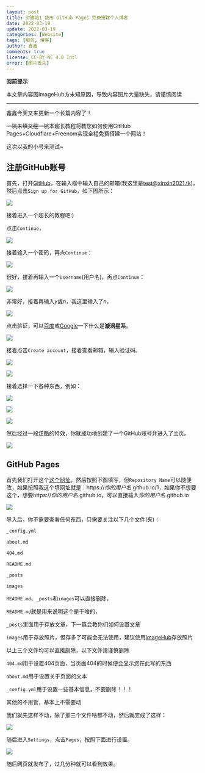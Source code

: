 ```yaml
---
layout: post
title: 穷建站1 使用 GitHub Pages 免费搭建个人博客
date: 2022-03-19
update: 2022-03-19
categories: [Website]
tags: [服务, 博客]
author: 鑫鑫
comments: true
license: CC-BY-NC 4.0 Intl
error: [图片丢失]
---
```


**阅前提示**

本文章内容因ImageHub方未知原因，导致内容图片大量缺失，请谨慎阅读

<!-- more -->

---

鑫鑫今天又来更新一个长篇内容了！

~~一坑未填又挖一坑~~本超长教程将教您如何使用GitHub Pages+Cloudflare+Freenom实现全程免费搭建一个网站！

这次以我的小号来测试~

## 注册GitHub账号

首先，打开[GitHub](https://github.com)，在输入框中输入自己的邮箱(我这里是[test@xinxin2021.tk](mailto:test@xinxin2021.tk))，然后点击`Sign up for GitHub`，如下图所示：

![](https://s1.imagehub.cc/images/2022/03/26/Snipaste_2022-03-26_11-07-32.png)

接着进入一个超长的教程吧:)

点击`Continue`，

![](https://s1.imagehub.cc/images/2022/03/26/Snipaste_2022-03-26_12-32-16.png)

接着输入一个密码，再点`Continue`：

![](https://s1.imagehub.cc/images/2022/03/26/Snipaste_2022-03-26_12-34-06.png)

很好，接着再输入一个`Username`(用户名)，再点`Continue`：

![](https://s1.imagehub.cc/images/2022/03/26/Snipaste_2022-03-26_12-35-43.png)

非常好，接着再输入*y*或*n*，我这里输入了*n*，

![](https://s1.imagehub.cc/images/2022/03/26/Snipaste_2022-03-26_12-39-49.png)

点击验证，可以[百度](https://www.baidu.com)或[Google](https://www.google.com)一下什么是**漩涡星系**。

![](https://s1.imagehub.cc/images/2022/03/26/Snipaste_2022-03-26_12-43-54.png)

接着点击`Create account`，接着查看邮箱，输入验证码。

![](https://s1.imagehub.cc/images/2022/03/26/Snipaste_2022-03-26_12-50-21.png)

![](https://s1.imagehub.cc/images/2022/03/26/Snipaste_2022-03-26_12-55-23.png)

接着选择一下各种东西，例如：

![](https://s1.imagehub.cc/images/2022/03/26/Snipaste_2022-03-26_13-00-42.png)

![](https://s1.imagehub.cc/images/2022/03/26/Snipaste_2022-03-26_13-02-09.png)

![](https://s1.imagehub.cc/images/2022/03/26/Snipaste_2022-03-26_13-03-59.png)

然后经过一段炫酷的特效，你就成功地创建了一个GitHub账号并进入了主页。

![](https://s1.imagehub.cc/images/2022/03/26/Snipaste_2022-03-26_13-05-15.png)

## GitHub Pages

首先我们打开这个[这个网址](https://github.com/new/import)，然后按照下图填写，但`Repository Name`可以随便改，如果按照我这个填网址就是：https://*你的用户名*.github.io/1，如果你不想要这个，想要https://*你的用户名*.github.io，可以直接输入*你的用户名*.github.io

![](https://s1.imagehub.cc/images/2022/03/26/Snipaste_2022-03-26_13-34-37.png)

导入后，你不需要查看任何东西，只需要关注以下几个文件(夹)：

```tex
_config.yml

about.md

404.md

README.md

_posts

images
```

`README.md`、`_posts`和`images`可以直接删除，

`README.md`就是用来说明这个是干啥的，

`_posts`里面用于存放文章，下一篇会教你们如何设置文章

`images`用于存放照片，但存多了可能会无法使用，建议使用[ImageHub](https://www.imagehub.cc)存放照片

以上三个文件均可以直接删除，以下文件请谨慎删除

`404.md`用于设置404页面，当页面404的时候便会显示您在此写的东西

`about.md`用于设置关于页面的文本

`_config.yml`用于设置一些基本信息，不要删除！！！

其他的不用管，基本上不需要动

我们就先这样不动，除了那三个文件啥都不动，然后就变成了这样：

![](https://s1.imagehub.cc/images/2022/06/12/Snipaste_2022-06-12_13-48-34.jpg)

随后进入`Settings`，点击`Pages`，按照下面进行设置。

![](https://s1.imagehub.cc/images/2022/07/30/pages.jpg)

随后网页就发布了，过几分钟就可以看到效果。
